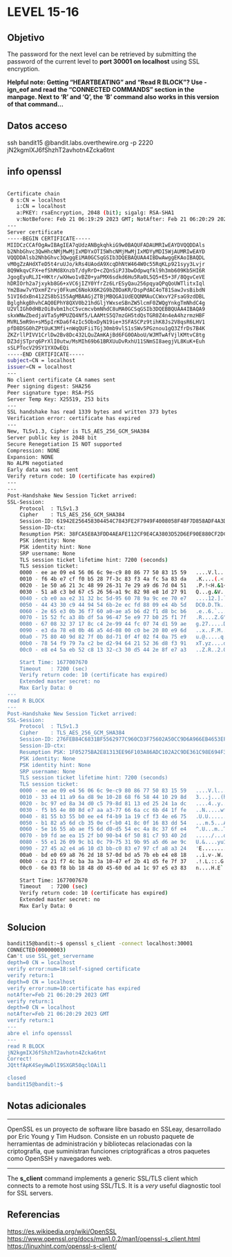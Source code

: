 # LEVEL 15-16

## Objetivo
The password for the next level can be retrieved by submitting the password of the current level to **port 30001 on localhost** using SSL encryption.

**Helpful note: Getting “HEARTBEATING” and “Read R BLOCK”? Use -ign_eof and read the “CONNECTED COMMANDS” section in the manpage. Next to ‘R’ and ‘Q’, the ‘B’ command also works in this version of that command…**

## Datos acceso
ssh bandit15 @bandit.labs.overthewire.org -p 2220
jN2kgmIXJ6fShzhT2avhotn4Zcka6tnt

## info openssl
```bash

Certificate chain
 0 s:CN = localhost
   i:CN = localhost
   a:PKEY: rsaEncryption, 2048 (bit); sigalg: RSA-SHA1
   v:NotBefore: Feb 21 06:19:29 2023 GMT; NotAfter: Feb 21 06:20:29 2023 GMT
---
Server certificate
-----BEGIN CERTIFICATE-----
MIIDCzCCAfOgAwIBAgIEA7qUdzANBgkqhkiG9w0BAQUFADAUMRIwEAYDVQQDDAls
b2NhbGhvc3QwHhcNMjMwMjIxMDYxOTI5WhcNMjMwMjIxMDYyMDI5WjAUMRIwEAYD
VQQDDAlsb2NhbGhvc3QwggEiMA0GCSqGSIb3DQEBAQUAA4IBDwAwggEKAoIBAQDL
vM0gZzAHdXTeD5t4ruUJo/kRs4UAodA9XcqDhNtW464W0c55RqKLp921syy3Lvjr
8Q9WkqvCFX+efShMd8XnzbT/dyRrD+cZQnSiPJ3bwDdpwqfkl9h3mb609Kb5HI6R
JgogEyuRLJI+HKtr/wXHwo1vBZ0+yaPMX6sdkd6Hu5Ra0L5Q5+E5+3F/8QgvCeVE
hDRIOrh2a7jxykb8G6+xVC6jIZY0YfrZz6LrESyQau256pqyaQPqQoUWTlitxIql
Ym2Baw7vYDxmFZrvj0FkumC6NokX6K2G9bZ0DaKR/DspPdAC4oT81SawJvsBibdN
51VI6dxBn412ZS8bS155AgMBAAGjZTBjMBQGA1UdEQQNMAuCCWxvY2FsaG9zdDBL
BglghkgBhvhCAQ0EPhY8QXV0b21hdGljYWxseSBnZW5lcmF0ZWQgYnkgTmNhdC4g
U2VlIGh0dHBzOi8vbm1hcC5vcmcvbmNhdC8uMA0GCSqGSIb3DQEBBQUAA4IBAQA9
skxWNwZbedjaVTa5yMPUZQ4Nf5/LAAMtS5Q7mzGH5tdQsTGR0Z4n4eA4hzrmzHBF
MVRL5mR9n+sM5pIrKDa6f4zIc5ObxDyN19ie+3SFASCPz9tihK8Js2V8qsR6LHV1
pfD8DSG0hZPtUuK3Mfi+nWqQUFiiTGj30mb9vlS1sSWv5PGznou1gQ3ZfrDs7B4K
ZKZrllPIVV1CrlDw2Bv8Dc432LQuZAmKAjBd6FG0OAboU/WJMTwAfVjlKMtvC8tg
DZ3djSTprq6PrXlI0utw/MsMIh69b61BRXUuDvRxhU11SNmSI8aegjVL8KuK+Euh
sSLPTocV29SY1YXOwEQi
-----END CERTIFICATE-----
subject=CN = localhost
issuer=CN = localhost
---
No client certificate CA names sent
Peer signing digest: SHA256
Peer signature type: RSA-PSS
Server Temp Key: X25519, 253 bits
---
SSL handshake has read 1339 bytes and written 373 bytes
Verification error: certificate has expired
---
New, TLSv1.3, Cipher is TLS_AES_256_GCM_SHA384
Server public key is 2048 bit
Secure Renegotiation IS NOT supported
Compression: NONE
Expansion: NONE
No ALPN negotiated
Early data was not sent
Verify return code: 10 (certificate has expired)
---
---
Post-Handshake New Session Ticket arrived:
SSL-Session:
    Protocol  : TLSv1.3
    Cipher    : TLS_AES_256_GCM_SHA384
    Session-ID: 61942E256458304454C7843FE2F7949F4008058F48F7D858ADF4A3D65C6AC459
    Session-ID-ctx:
    Resumption PSK: 38FCA5E8A3FDD4AEAFE112CF9E4CA3803D52D6EF90E880CF2DCCFB988D8C52F43D81306B4F85047EFB15E6737ECDC810
    PSK identity: None
    PSK identity hint: None
    SRP username: None
    TLS session ticket lifetime hint: 7200 (seconds)
    TLS session ticket:
    0000 - ee ae 09 e4 56 06 6c 9e-c9 80 86 77 50 83 15 59   ....V.l....wP..Y
    0010 - f6 4b e7 cf f0 b5 28 7f-3c 83 f3 4a fc 5a 83 da   .K....(.<..J.Z..
    0020 - 1e 50 a6 21 3c 48 99 26-31 7e 29 a9 d6 7d 04 51   .P.!<H.&1~)..}.Q
    0030 - 51 a8 c3 bd 67 c5 26 56-a1 9c 82 98 e8 1d 27 91   Q...g.&V......'.
    0040 - cb e0 aa e2 31 32 bc 5d-95 60 78 9a 9c ee 70 e7   ....12.].`x...p.
    0050 - 44 43 30 c9 44 94 54 6b-2e ec fd 88 09 e4 4b 5d   DC0.D.Tk......K]
    0060 - 2e 65 e3 0b 36 f7 60 a0-ae a5 b6 d2 f1 d8 bc b6   .e..6.`.........
    0070 - 15 52 fc a3 8b df 5a 96-47 5e e9 77 b0 25 f1 7f   .R....Z.G^.w.%..
    0080 - 67 08 32 37 17 8c c4 2e-99 44 fc 07 74 d1 59 ae   g.27.....D..t.Y.
    0090 - e3 da 78 e8 0b 46 a5 4d-08 00 c0 be 20 80 e9 6d   ..x..F.M.... ..m
    00a0 - 75 80 40 9d 82 7f 0b 8d-71 0f 4f 02 f4 0a 75 e9   u.@.....q.O...u.
    00b0 - 78 54 f9 79 7a c2 be d2-94 64 21 52 36 d8 f3 91   xT.yz....d!R6...
    00c0 - e8 e4 5a eb 52 c8 13 32-c3 30 d5 44 2e 8f e7 a3   ..Z.R..2.0.D....

    Start Time: 1677007670
    Timeout   : 7200 (sec)
    Verify return code: 10 (certificate has expired)
    Extended master secret: no
    Max Early Data: 0
---
read R BLOCK
---
Post-Handshake New Session Ticket arrived:
SSL-Session:
    Protocol  : TLSv1.3
    Cipher    : TLS_AES_256_GCM_SHA384
    Session-ID: 276FEB84C6831BF5562977C960CD3F75602A50CC9D6A966EB4653EF9C7E9B568
    Session-ID-ctx:
    Resumption PSK: 1F05275BA2E81313EE96F103A86ADC102A2C9DE361C98E694F387F77755BBD3D07D9C32014CE825F303BE24F87D962C7
    PSK identity: None
    PSK identity hint: None
    SRP username: None
    TLS session ticket lifetime hint: 7200 (seconds)
    TLS session ticket:
    0000 - ee ae 09 e4 56 06 6c 9e-c9 80 86 77 50 83 15 59   ....V.l....wP..Y
    0010 - 33 e4 11 a9 6a d8 9e 10-28 68 f6 58 44 10 29 8d   3...j...(h.XD.).
    0020 - bc 97 ed 8a 34 d0 c5 79-8d 81 13 ed 25 24 1a dc   ....4..y....%$..
    0030 - f5 b5 4e 80 8d e7 aa a3-77 66 6a cc 6b d4 1f fe   ..N.....wfj.k...
    0040 - 81 55 b3 55 b0 ee e4 f4-b9 1a 19 cf f3 4e e6 75   .U.U.........N.u
    0050 - b1 82 a5 6d cb 35 0e cf-b0 41 8c 0f 16 83 dd 54   ...m.5...A.....T
    0060 - 5e 16 55 ab ae f5 6d d0-d5 54 ec 4a 8c 37 6f e4   ^.U...m..T.J.7o.
    0070 - b9 fd ae ea 15 2f b0 90-b4 6f 50 81 c7 93 40 2d   ...../...oP...@-
    0080 - 55 e1 26 09 9c b1 0c 79-75 31 9b 95 a5 d6 ae 9c   U.&....yu1......
    0090 - 27 45 a2 e4 a6 10 d3 bb-c0 83 e7 97 cf a8 a3 24   'E.............$
    00a0 - bd e0 69 a8 76 2d 18 57-0d bd a5 7b eb e4 e8 18   ..i.v-.W...{....
    00b0 - ca 21 f7 4c ba 3a 3a 10-47 ef 2b 41 d5 fe 7f 37   .!.L.::.G.+A...7
    00c0 - 6e 03 f8 bb 18 48 d0 45-60 0d a4 1c 97 e5 e3 83   n....H.E`.......

    Start Time: 1677007670
    Timeout   : 7200 (sec)
    Verify return code: 10 (certificate has expired)
    Extended master secret: no
    Max Early Data: 0
```

## Solucion
```bash
bandit15@bandit:~$ openssl s_client -connect localhost:30001
CONNECTED(00000003)
Can't use SSL_get_servername
depth=0 CN = localhost
verify error:num=18:self-signed certificate
verify return:1
depth=0 CN = localhost
verify error:num=10:certificate has expired
notAfter=Feb 21 06:20:29 2023 GMT
verify return:1
depth=0 CN = localhost
notAfter=Feb 21 06:20:29 2023 GMT
verify return:1
---
abre el info opensssl
---
read R BLOCK
jN2kgmIXJ6fShzhT2avhotn4Zcka6tnt
Correct!
JQttfApK4SeyHwDlI9SXGR50qclOAil1

closed
bandit15@bandit:~$

```


## Notas adicionales
----
OpenSSL es un proyecto de software libre basado en SSLeay, desarrollado por Eric Young y Tim Hudson. Consiste en un robusto paquete de herramientas de administración y bibliotecas relacionadas con la criptografía, que suministran funciones criptográficas a otros paquetes como OpenSSH y navegadores web.
______
The **s_client** command implements a generic SSL/TLS client which connects to a remote host using SSL/TLS. It is a _very_ useful diagnostic tool for SSL servers.

## Referencias
https://es.wikipedia.org/wiki/OpenSSL
https://www.openssl.org/docs/man1.0.2/man1/openssl-s_client.html
https://linuxhint.com/openssl-s-client/
